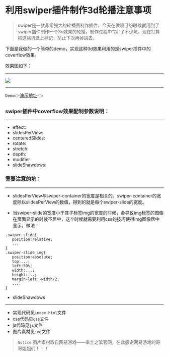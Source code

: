 # 利用swiper插件制作3d轮播注意事项 

>swiper是一款非常强大的轮播图制作插件，今天在做项目的时候就用到了swiper插件制作一个3d效果的轮播，制作过程中“踩”了不少坑，现在打算把这些坑做上标记，防止下次再掉进去。

下面是我做的一个简单的demo，实现这种3d效果利用的是swiper插件中的coverflow效果。

效果图如下：
***
![](img/lunbo.gif)
***

`Demo`:point_right:[演示地址](https://mxxumin.github.io/css-animation/swiper-3d-%E8%BD%AE%E6%92%AD/index.html):point_left:

### swiper插件中coverflow效果配制参数说明：
***
* effect:
* slidesPerView:
* centeredSlides:
* rotate: 
* stretch:
* depth:
* modifier
* slideShawdows:

### 需要注意的坑：
***
* slidesPerView与swiper-container的宽度是相关的。swiper-container的宽度除以slidesPerView的数值，得到的就是每个swiper-slide的宽度。
 - 当swiper-slide的宽度小于其子标签img的宽度的时候，会导致img标签的图像在页面显示的时候不居中，这个时候就需要利用css的技巧使得img图像居中显示。做法：
 ```
 .swiper-slide{
    position:relative;
    ...
 } 
 .swiper-slide img{
    position:absolute;
    top:...;
    left:50%;
    width:...;
    height:...;
    margin-left:-width/2;
    ....
 }
 ```
* slideShawdows

***
* 实现代码见`index.html`文件
* css代码见`css`文件
* js代码见`js`文件
* 图片素材见`img`文件

>`Notice`:图片素材取自网易游戏——率土之滨官网，在此感谢网易游戏的哥哥姐姐们！！！